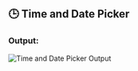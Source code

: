 ## 🕒 Time and Date Picker

### Output:

![Time and Date Picker Output](https://github.com/shohan1010/Flutter-Code/assets/59328735/7e5736ee-1464-457c-95e4-29b62e11a07d)
